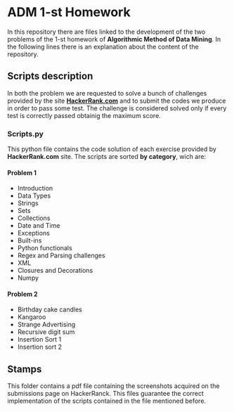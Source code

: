 # ADM 1-st Homework

In this repository there are files linked to the development of the two problems of the 1-st homework of **Algorithmic Method of Data Mining**. 
In the following lines there is an explanation about the content of the repository.

## Scripts description
In both the problem we are requested to solve a bunch of challenges provided by the site [**HackerRank.com**](https://www.hackerrank.com/dashboard)
and to submit the codes we produce in order to pass some test. The challenge is considered solved only if every test is correctly passed obtainig the maximum score.

### Scripts.py

This python file contains the code solution of each exercise provided by **HackerRank.com** site. 
The scripts are sorted **by category**, wich are:

#### Problem 1

* Introduction
* Data Types
* Strings
* Sets
* Collections
* Date and Time
* Exceptions
* Built-ins
* Python functionals
* Regex and Parsing challenges
* XML
* Closures and Decorations
* Numpy

#### Problem 2 

* Birthday cake candles
* Kangaroo
* Strange Advertising
* Recursive digit sum
* Insertion Sort 1
* Insertion sort 2


## Stamps
This folder contains a pdf file containing the screenshots acquired on the submissions page on HackerRanck. 
This files guarantee the correct implementation of the scripts contained in the file mentioned before.
